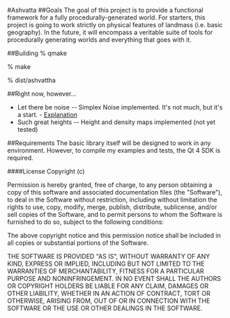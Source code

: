 #Ashvatta
##Goals
The goal of this project is to provide a functional framework for a fully
procedurally-generated world.  For starters, this project is going to work
strictly on physical features of landmass (i.e. basic geography).  In the
future, it will encompass a veritable suite of tools for procedurally
generating worlds and everything that goes with it.

##Building
% qmake

% make

% dist/ashvattha

##Right now, however...
+ Let there be noise -- Simplex Noise implemented.  It's not much, but it's a start.
                      - [Explanation](http://www.farfromrobots.com/2012/04/08/working-with-simplex-noise/)
+ Such great heights -- Height and density maps implemented (not yet tested)

##Requirements
The basic library itself will be designed to work in any environment.  However,
to compile my examples and tests, the Qt 4 SDK is required.

####License
Copyright (c) <year> <copyright holders>

Permission is hereby granted, free of charge, to any person obtaining a copy of
this software and associated documentation files (the "Software"), to deal in
the Software without restriction, including without limitation the rights to
use, copy, modify, merge, publish, distribute, sublicense, and/or sell copies
of the Software, and to permit persons to whom the Software is furnished to do
so, subject to the following conditions:

The above copyright notice and this permission notice shall be included in all
copies or substantial portions of the Software.

THE SOFTWARE IS PROVIDED "AS IS", WITHOUT WARRANTY OF ANY KIND, EXPRESS OR
IMPLIED, INCLUDING BUT NOT LIMITED TO THE WARRANTIES OF MERCHANTABILITY,
FITNESS FOR A PARTICULAR PURPOSE AND NONINFRINGEMENT. IN NO EVENT SHALL THE
AUTHORS OR COPYRIGHT HOLDERS BE LIABLE FOR ANY CLAIM, DAMAGES OR OTHER
LIABILITY, WHETHER IN AN ACTION OF CONTRACT, TORT OR OTHERWISE, ARISING FROM,
OUT OF OR IN CONNECTION WITH THE SOFTWARE OR THE USE OR OTHER DEALINGS IN THE
SOFTWARE.
